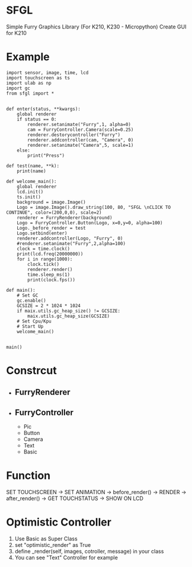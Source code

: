 # SFGL
Simple Furry Graphics Library (For K210, K230 - Micropython)
Create GUI for K210

# Example
    import sensor, image, time, lcd
    import touchscreen as ts
    import ulab as np
    import gc
    from sfgl import *


    def enter(status, **kwargs):
        global renderer
        if status == 0:
            renderer.setanimate("Furry",1, alpha=0)
            cam = FurryController.Camera(scale=0.25)
            renderer.destorycontroller("Furry")
            renderer.addcontroller(cam, "Camera", 0)
            renderer.setanimate("Camera",5, scale=1)
        else:
            print("Press")

    def test(name, **k):
        print(name)

    def welcome_main():
        global renderer
        lcd.init()
        ts.init()
        background = image.Image()
        Logo = image.Image().draw_string(100, 80, "SFGL \nCLICK TO CONTINUE", color=(200,0,0), scale=2)
        renderer = FurryRenderer(background)
        Logo = FurryController.Button(Logo, x=0,y=0, alpha=100)
        Logo._before_render = test
        Logo.setbind(enter)
        renderer.addcontroller(Logo, "Furry", 0)
        #renderer.setanimate("Furry",2,alpha=100)
        clock = time.clock()
        print(lcd.freq(20000000))
        for i in range(1000):
            clock.tick()
            renderer.render()
            time.sleep_ms(1)
            print(clock.fps())

    def main():
        # Set GC
        gc.enable()
        GCSIZE = 2 * 1024 * 1024
        if maix.utils.gc_heap_size() != GCSIZE:
            maix.utils.gc_heap_size(GCSIZE)
        # Set Cpu/Kpu
        # Start Up
        welcome_main()


    main()

# Constrcut
- FurryRenderer 
  - 
- FurryController
  - 
  - Pic  
  - Button
  - Camera
  - Text
  - Basic

# Function
SET TOUCHSCREEN -> SET ANIMATION -> before_render() -> RENDER -> after_render() -> GET TOUCHSTATUS -> SHOW ON LCD

# Optimistic Controller
1. Use Basic as Super Class
2. set "optimistic_render" as True
3. define _render(self,  images, cotroller, message) in your class
4. You can see "Text" Controller for example

